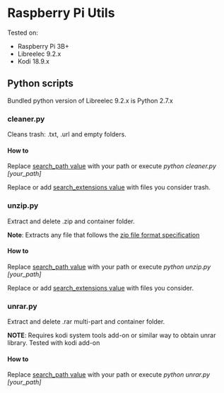# Raspberry Pi Utils

Tested on:

* Raspberry Pi 3B+
* Libreelec 9.2.x
* Kodi 18.9.x

## Python scripts

Bundled python version of Libreelec 9.2.x is Python 2.7.x

### cleaner.py
Cleans trash: .txt, .url and empty folders.

#### How to

Replace [search_path value](https://github.com/r2bapps/raspberry-pi/blob/main/cleaner.py#L6) with your path or execute *python cleaner.py [your_path]*

Replace or add [search_extensions value](https://github.com/r2bapps/raspberry-pi/blob/main/cleaner.py#L7) with files you consider trash.

### unzip.py
Extract and delete .zip and container folder.

**Note**: Extracts any file that follows the [zip file format specification](https://pkware.cachefly.net/webdocs/casestudies/APPNOTE.TXT)

#### How to

Replace [search_path value](https://github.com/r2bapps/raspberry-pi/blob/main/unzip.py#L6) with your path or execute *python unzip.py [your_path]*

Replace or add [search_extensions value](https://github.com/r2bapps/raspberry-pi/blob/main/unzip.py#L7) with files you consider.

### unrar.py
Extract and delete .rar multi-part and container folder.

**NOTE**: Requires kodi system tools add-on or similar way to obtain unrar library. Tested with kodi add-on

#### How to

Replace [search_path value](https://github.com/r2bapps/raspberry-pi/blob/main/unrar.py#L6) with your path or execute *python unrar.py [your_path]*
